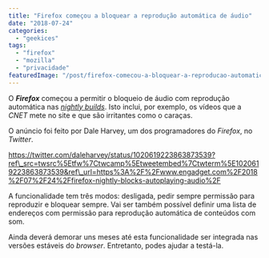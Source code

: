 ```yaml
---
title: "Firefox começou a bloquear a reprodução automática de áudio"
date: "2018-07-24"
categories: 
  - "geekices"
tags: 
  - "firefox"
  - "mozilla"
  - "privacidade"
featuredImage: "/post/firefox-comecou-a-bloquear-a-reproducao-automatica-de-audio/images/firefox.jpg"
---
```


O _**Firefox**_ começou a permitir o bloqueio de áudio com reprodução automática nas [_nightly builds_](https://www.mozilla.org/en-US/firefox/channel/desktop/). Isto inclui, por exemplo, os vídeos que a _CNET_ mete no site e que são irritantes como o caraças.

O anúncio foi feito por Dale Harvey, um dos programadores do _Firefox_, no _Twitter_.

https://twitter.com/daleharvey/status/1020619223863873539?ref\_src=twsrc%5Etfw%7Ctwcamp%5Etweetembed%7Ctwterm%5E1020619223863873539&ref\_url=https%3A%2F%2Fwww.engadget.com%2F2018%2F07%2F24%2Ffirefox-nightly-blocks-autoplaying-audio%2F

A funcionalidade tem três modos: desligada, pedir sempre permissão para reproduzir e bloquear sempre. Vai ser também possível definir uma lista de endereços com permissão para reprodução automática de conteúdos com som.

Ainda deverá demorar uns meses até esta funcionalidade ser integrada nas versões estáveis do _browser_. Entretanto, podes ajudar a testá-la.
